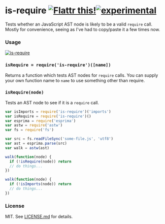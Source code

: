 # is-require [![Flattr this!](https://api.flattr.com/button/flattr-badge-large.png)](https://flattr.com/submit/auto?user_id=hughskennedy&url=http://github.com/hughsk/is-require&title=is-require&description=hughsk/is-require%20on%20GitHub&language=en_GB&tags=flattr,github,javascript&category=software)[![experimental](http://hughsk.github.io/stability-badges/dist/experimental.svg)](http://github.com/hughsk/stability-badges) #

Tests whether an JavaScript AST node is likely to be a valid `require` call.
Mostly for convenience, seeing as I've had to copy/paste it a few times now.

###  Usage ##

[![is-require](https://nodei.co/npm/is-require.png?mini=true)](https://nodei.co/npm/is-require)

### `isRequire = require('is-require')([name])` ###

Returns a function which tests AST nodes for `require` calls. You can supply
your own function name to `name` to use something other than require.

### `isRequire(node)` ###

Tests an AST node to see if it is a `require` call.

``` javascript
var isImports = require('is-require')('imports')
var isRequire = require('is-require')()
var esprima = require('esprima')
var astw = require('astw')
var fs = require('fs')

var src = fs.readFileSync('some-file.js', 'utf8')
var ast = esprima.parse(src)
var walk = astw(ast)

walk(function(node) {
  if (!isRequire(node)) return
  // do things...
})

walk(function(node) {
  if (!isImports(node)) return
  // do things...
})
```

###  License ##

MIT. See [LICENSE.md](http://github.com/hughsk/is-require/blob/master/LICENSE.md) for details.
